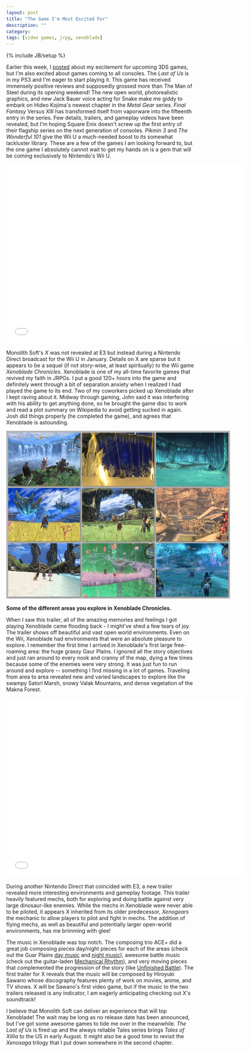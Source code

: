 ```yaml
---
layout: post
title: "The Game I'm Most Excited For"
description: ""
category: 
tags: [video games, jrpg, xenoblade]
---
```

{% include JB/setup %}

Earlier this week, I [posted](/2013/06/16/video-games-after-e3/) about my excitement for upcoming 3DS games, but I'm also excited about games coming to all consoles. The *Last of Us* is in my PS3 and I'm eager to start playing it. This game has received immensely positive reviews and supposedly grossed more than The Man of Steel during its opening weekend! The new open world, photorealistic graphics, and new Jack Bauer voice acting for Snake make me giddy to embark on Hideo Kojima's newest chapter in the *Metal Gear* series. *Final Fantasy* Versus XIII has transformed itself from vaporware into the fifteenth entry in the series. Few details, trailers, and gameplay videos have been revealed, but I'm hoping Square Enix doesn't screw up the first entry of their flagship series on the next generation of consoles. *Pikmin 3* and *The Wonderful 101* give the Wii U a much-needed boost to its somewhat lackluster library. These are a few of the games I am looking forward to, but the one game I absolutely cannot wait to get my hands on is a gem that will be coming exclusively to Nintendo's Wii U.

<!--break-->

<div style="text-align: center">
<iframe width="640" height="480" src="//www.youtube-nocookie.com/embed/6GxUMMGyZcM?rel=0" frameborder="0"></iframe>
</div>

Monolith Soft's *X* was not revealed at E3 but instead during a Nintendo Direct broadcast for the Wii U in January. Details on X are sparse but it appears to be a sequel (if not story-wise, at least spiritually) to the Wii game *Xenoblade Chronicles*. Xenoblade is one of my all-time favorite games that revived my faith in JRPGs. I put a good 120+ hours into the game and definitely went through a bit of separation anxiety when I realized I had played the game to its end. Two of my coworkers picked up Xenoblade after I kept raving about it. Midway through gaming, John said it was interfering with his ability to get anything done, so he brought the game disc to work and read a plot summary on Wikipedia to avoid getting sucked in again. Josh did things properly (he completed the game), and agrees that Xenoblade is astounding. 

<div>
	<img class="rounded-corners" style="max-width: 600px;" src="/assets/images/posts/2013-06-22/xenoblade-areas.jpg"/>
	<p class="caption-text"><b>Some of the different areas you explore in Xenoblade Chronicles.</b></p>
</div>

When I saw this trailer, all of the amazing memories and feelings I got playing Xenoblade came flooding back - I might've shed a few tears of joy. The trailer shows off beautiful and vast open world environments. Even on the Wii, Xenoblade had environments that were an absolute pleasure to explore. I remember the first time I arrived in Xenoblade's first large free-roaming area: the huge grassy Gaur Plains. I ignored all the story objectives and just ran around to every nook and cranny of the map, dying a few times because some of the enemies were very strong. It was just fun to run around and explore -- something I find missing in a lot of games. Traveling from area to area revealed new and varied landscapes to explore like the swampy Satorl Marsh, snowy Valak Mountains, and dense vegetation of the Makna Forest.

<div style="text-align: center">
<iframe width="640" height="480" src="//www.youtube-nocookie.com/embed/APWTJMyM4qg?rel=0" frameborder="0"></iframe>
</div>

During another Nintendo Direct that coincided with E3, a new trailer revealed more interesting environments and gameplay footage. This trailer heavily featured mechs, both for exploring and doing battle against very large dinosaur-like enemies. While the mechs in Xenoblade were never able to be piloted, it appears X inherited from its older predecessor, *Xenogears* the mechanic to allow players to pilot and fight in mechs. The addition of flying mechs, as well as beautiful and potentially larger open-world environments, has me brimming with glee!

The music in Xenoblade was top notch. The composing trio ACE+ did a great job composing pieces day/night pieces for each of the areas (check out the Guar Plains [day music][3] and [night music][4]), awesome battle music (check out the guitar-laden [Mechanical Rhythm][5]), and very moving pieces that complemented the progression of the story (like [Unfinished Battle][6]). The first trailer for X reveals that the music will be composed by Hiroyuki Sawano whose discography features plenty of work on movies, anime, and TV shows. X will be Sawano's first video game, but if the music to the two trailers released is any indicator, I am eagerly anticipating checking out X's soundtrack! 

I believe that Monolith Soft can deliver an experience that will top Xenoblade! The wait may be long as no release date has been announced, but I've got some awesome games to tide me over in the meanwhile. *The Last of Us* is fired up and the always reliable Tales series brings *Tales of Xillia* to the US in early August. It might also be a good time to revisit the *Xenosaga* trilogy that I put down somewhere in the second chapter.

[1]: http://www.digitalspy.com/gaming/news/a490590/the-last-of-us-grosses-more-than-man-of-steel-in-opening-weekend.html
[2]: http://www.officialnintendomagazine.co.uk/50742/monolith-soft-wii-u-game-x-trailer-analysis/?page=4
[3]: https://www.youtube.com/watch?v=xweRl4LZlmo
[4]: https://www.youtube.com/watch?v=ftmSuJqbdx0
[5]: https://www.youtube.com/watch?v=nCclUgQk1Lk
[6]: https://www.youtube.com/watch?v=B0DE5zyRI6U
